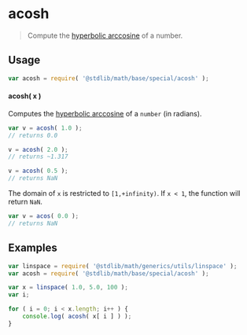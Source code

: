 # acosh

> Compute the [hyperbolic arccosine][hyperbolic-arccosine] of a number.


<!-- <usage> -->

## Usage

``` javascript
var acosh = require( '@stdlib/math/base/special/acosh' );
```

#### acosh( x )

Computes the [hyperbolic arccosine][hyperbolic-arccosine] of a `number` (in radians).

``` javascript
var v = acosh( 1.0 );
// returns 0.0

v = acosh( 2.0 );
// returns ~1.317

v = acosh( 0.5 );
// returns NaN
```

The domain of `x` is restricted to `[1,+infinity)`. If `x < 1`, the function will return `NaN`.

``` javascript
var v = acos( 0.0 );
// returns NaN
```

<!-- </usage> -->


<!-- <examples> -->

## Examples

``` javascript
var linspace = require( '@stdlib/math/generics/utils/linspace' );
var acosh = require( '@stdlib/math/base/special/acosh' );

var x = linspace( 1.0, 5.0, 100 );
var i;

for ( i = 0; i < x.length; i++ ) {
    console.log( acosh( x[ i ] ) );
}
```

<!-- </examples> -->


<!-- <links> -->

[hyperbolic-arccosine]: https://en.wikipedia.org/wiki/Inverse_hyperbolic_function

<!-- </links> -->
